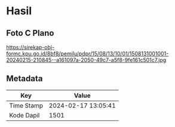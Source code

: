 # Hasil

## Foto C Plano

https://sirekap-obj-formc.kpu.go.id/8bf8/pemilu/pdpr/15/08/13/10/01/1508131001001-20240215-210845--a161097a-2050-49c7-a5f8-9fe161c501c7.jpg


## Metadata

| Key        | Value               |
| ---------- | ------------------- |
| Time Stamp | 2024-02-17 13:05:41 |
| Kode Dapil | 1501                |




